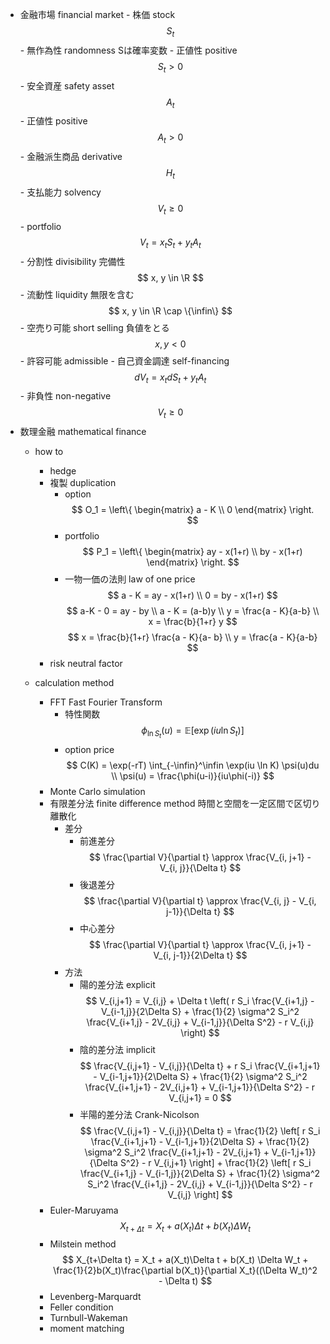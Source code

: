 - 金融市場 financial market
        - 株価 stock
            $$
            S_t 
            $$
            - 無作為性 randomness
                Sは確率変数
            - 正値性 positive
                $$
                S_t > 0
                $$
        - 安全資産 safety asset
            $$
            A_t
            $$
            - 正値性 positive
                $$
                A_t > 0
                $$
        - 金融派生商品 derivative
            $$
            H_t
            $$
            - 支払能力 solvency
                $$
                V_t \geq 0
                $$
        - portfolio
            $$
            V_t = x_t S_t + y_t A_t
            $$
            - 分割性 divisibility
                完備性
                $$
                x, y \in \R
                $$
            - 流動性 liquidity
                無限を含む
                $$
                x, y \in \R \cap \{\infin\}
                $$
            - 空売り可能 short selling
                負値をとる
                $$
                x, y < 0
                $$
            - 許容可能 admissible
                - 自己資金調達 self-financing
                    $$
                    dV_t = x_t dS_t + y_t A_t
                    $$
                - 非負性 non-negative
                    $$
                    V_t \geq 0
                    $$
- 数理金融 mathematical finance
    - how to
        - hedge
        - 複製 duplication
            - option
                $$
                O_1 = 
                \left\{
                \begin{matrix}
                a - K \\
                0
                \end{matrix}
                \right.
                $$
            - portfolio
                $$
                P_1 = 
                \left\{
                \begin{matrix}
                ay - x(1+r) \\
                by - x(1+r)
                \end{matrix}
                \right.
                $$
            - 一物一価の法則 law of one price
                $$
                a - K = ay - x(1+r) \\
                0 = by - x(1+r)
                $$
            $$
            a-K - 0 = ay - by \\
            a - K = (a-b)y \\
            y = \frac{a - K}{a-b} \\
            x = \frac{b}{1+r} y
            $$
            $$
            x = \frac{b}{1+r} \frac{a - K}{a- b} \\
            y = \frac{a - K}{a-b}
            $$
        - risk neutral factor            
            
         
            
            
            
            

    
    - calculation method
        - FFT Fast Fourier Transform
            - 特性関数
                $$
                \phi_{\ln S_t}(u)=\mathbb E[\exp(i u \ln S_t)] 
                $$
            - option price
                $$
                C(K) = \exp(-rT) \int_{-\infin}^\infin \exp(iu \ln K) \psi(u)du \\
                \psi(u) = \frac{\phi(u-i)}{iu\phi(-i)}
                $$
        - Monte Carlo simulation
        - 有限差分法 finite difference method
            時間と空間を一定区間で区切り離散化
            - 差分
                - 前進差分
                    $$
                    \frac{\partial V}{\partial t} \approx \frac{V_{i, j+1} - V_{i, j}}{\Delta t}
                    $$
                - 後退差分
                    $$
                    \frac{\partial V}{\partial t} \approx \frac{V_{i, j} - V_{i, j-1}}{\Delta t}
                    $$
                - 中心差分
                    $$
                    \frac{\partial V}{\partial t} \approx \frac{V_{i, j+1} - V_{i, j-1}}{2\Delta t}
                    $$
            - 方法
                - 陽的差分法 explicit
                    $$
                    V_{i,j+1} = V_{i,j} + \Delta t \left( r S_i \frac{V_{i+1,j} - V_{i-1,j}}{2\Delta S} + \frac{1}{2} \sigma^2 S_i^2 \frac{V_{i+1,j} - 2V_{i,j} + V_{i-1,j}}{\Delta S^2} - r V_{i,j} \right)
                    $$
                - 陰的差分法 implicit
                    $$
                    \frac{V_{i,j+1} - V_{i,j}}{\Delta t} + r S_i \frac{V_{i+1,j+1} - V_{i-1,j+1}}{2\Delta S} + \frac{1}{2} \sigma^2 S_i^2 \frac{V_{i+1,j+1} - 2V_{i,j+1} + V_{i-1,j+1}}{\Delta S^2} - r V_{i,j+1} = 0
                    $$
                - 半陽的差分法 Crank-Nicolson
                    $$
                    \frac{V_{i,j+1} - V_{i,j}}{\Delta t} = \frac{1}{2} \left[ r S_i \frac{V_{i+1,j+1} - V_{i-1,j+1}}{2\Delta S} + \frac{1}{2} \sigma^2 S_i^2 \frac{V_{i+1,j+1} - 2V_{i,j+1} + V_{i-1,j+1}}{\Delta S^2} - r V_{i,j+1} \right] + \frac{1}{2} \left[ r S_i \frac{V_{i+1,j} - V_{i-1,j}}{2\Delta S} + \frac{1}{2} \sigma^2 S_i^2 \frac{V_{i+1,j} - 2V_{i,j} + V_{i-1,j}}{\Delta S^2} - r V_{i,j} \right]
                    $$
        - Euler-Maruyama
            $$
            X_{t+\Delta t} = X_t + a(X_t)\Delta t + b(X_t) \Delta W_t
            $$
        - Milstein method
            $$
            X_{t+\Delta t} = X_t + a(X_t)\Delta t + b(X_t) \Delta W_t + \frac{1}{2}b(X_t)\frac{\partial b(X_t)}{\partial X_t}((\Delta W_t)^2 - \Delta t)
            $$
        - Levenberg-Marquardt
        - Feller condition
        - Turnbull-Wakeman
        - moment matching